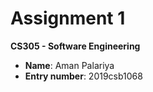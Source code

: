 # Assignment 1
**CS305 - Software Engineering**

- **Name**: Aman Palariya
- **Entry number**: 2019csb1068
